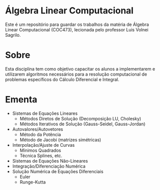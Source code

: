 # Álgebra Linear Computacional

Este é um repositório para guardar os trabalhos da matéria de Álgebra Linear Computacional (COC473), lecionada pelo professor Luis Volnei Sagrilo.

# Sobre

Esta disciplina tem como objetivo capacitar os alunos a implementarem e utilizarem algoritmos necessários para a resolução computacional de problemas específicos do Cálculo Diferencial e Integral.

# Ementa

- Sistemas de Equações Lineares
  - Métodos Diretos de Solução (Decomposição LU, Cholesky)
  - Métodos Iterativos de Solução (Gauss-Seidel, Gauss-Jordan)
- Autovalores/Autovetores
  - Método da Potência
  - Método de Jacobi (matrizes simétricas)
- Interpolação/Ajuste de Curvas
  - Mínimos Quadrados
  - Técnica Splines, etc.
- Sistemas de Equações Não-Lineares
- Integração/Diferenciação Numérica
- Solução Numérica de Equações Diferenciais
  - Euler
  - Runge-Kutta
